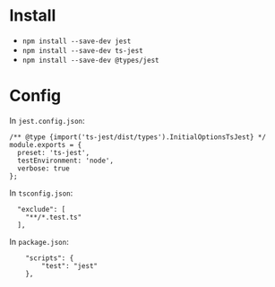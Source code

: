 # Install 

- `npm install --save-dev jest`
- `npm install --save-dev ts-jest`
- `npm install --save-dev @types/jest`

# Config

In `jest.config.json`:

```
/** @type {import('ts-jest/dist/types').InitialOptionsTsJest} */
module.exports = {
  preset: 'ts-jest',
  testEnvironment: 'node',
  verbose: true
};
```

In `tsconfig.json`:

```
  "exclude": [
    "**/*.test.ts"
  ],
```

In `package.json`:
```
    "scripts": {
        "test": "jest"
    },
```